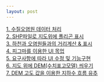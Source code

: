 ```yaml
---
layout: post
--- 
```


<a href="/board/water/water1">1. 수질오염원 데이터 처리</a><br>
<a href="/board/water/water2">2. SHP파일로 지도위에 폴리곤 표시</a><br>
<a href="/board/water/water3">3. 하천과 오염원들과의 거리계산 & 표시</a><br>
<a href="/board/water/water4">4. 피그마를 이용한 UI 목업</a><br>
<a href="/board/water/water5">5. 요구사항에 따라 UI 수정 및 기능구현</a><br>
<a href="/board/water/water6">6. 지도 위에 DEM(수치표고모델) 씌우기</a><br>
<a href="/board/water/water7">7. DEM 고도 값을 이용한 지하수 흐름 유추</a><br>
